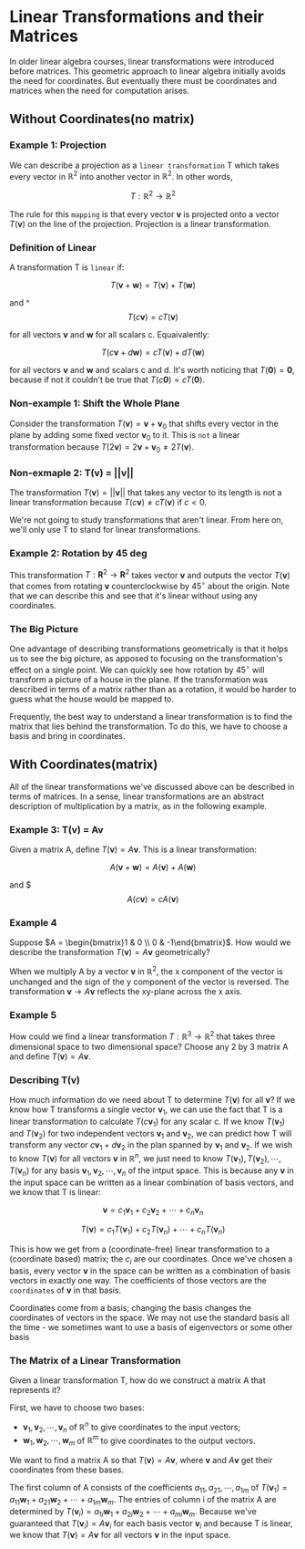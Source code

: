 # Linear Transformations and their Matrices

In older linear algebra courses, linear transformations were introduced before matrices. This geometric approach to linear algebra initially avoids the need for coordinates. But eventually there must be coordinates and matrices when the need for computation arises.

## Without Coordinates(no matrix)

### Example 1: Projection

We can describe a projection as a `linear transformation` T which takes every vector in $\mathbb{R}^2$ into another vector in $\mathbb{R}^2$. In other words,

$$
T : \mathbb{R}^2 \to \mathbb{R}^2
$$

The rule for this `mapping` is that every vector $\mathbf{v}$ is projected onto a vector $T(\mathbf{v})$ on the line of the projection. Projection is a linear transformation.

### Definition of Linear

A transformation T is `linear` if:

$$
T(\mathbf{v} + \mathbf{w}) = T(\mathbf{v}) + T(\mathbf{w})
$$

and
^
$$
T(c\mathbf{v}) = cT(\mathbf{v})
$$

for all vectors $\mathbf{v}$ and $\mathbf{w}$ for all scalars c. Equaivalently:

$$
T(c\mathbf{v} + d\mathbf{w}) = cT(\mathbf{v}) + dT(\mathbf{w})
$$

for all vectors $\mathbf{v}$ and $\mathbf{w}$ and scalars c and d. It's worth noticing that $T(\mathbf{0}) = \mathbf{0}$, because if not it couldn't be true that $T(c\mathbf{0}) = cT(\mathbf{0})$.

### Non-example 1: Shift the Whole Plane

Consider the transformation $T(\mathbf{v}) = \mathbf{v} + \mathbf{v}_ 0$ that shifts every vector in the plane by adding some fixed vector $\mathbf{v}_ 0$ to it. This is `not` a linear transformation because $T(2\mathbf{v}) = 2\mathbf{v} + \mathbf{v}_ 0 \ne 2T(\mathbf{v})$.

### Non-exmaple 2: T(v) = ||v||

The transformation $T(\mathbf{v}) = ||\mathbf{v}||$ that takes any vector to its length is not a linear transformation because $T(c\mathbf{v}) \ne cT(\mathbf{v})$ if $c < 0$.

We're not going to study transformations that aren't linear. From here on, we'll only use T to stand for linear transformations.

### Example 2: Rotation by 45 deg

This transformation $T : \mathbf{R}^2 \to \mathbf{R}^2$ takes vector $\mathbf{v}$ and outputs the vector $T(\mathbf{v})$ that comes from rotating $\mathbf{v}$ counterclockwise by $45^{\circ}$ about the origin. Note that we can describe this and see that it's linear without using any coordinates.

### The Big Picture

One advantage of describing transformations geometrically is that it helps us to see the big picture, as apposed to focusing on the transformation's effect on a single point. We can quickly see how rotation by $45^{\circ}$ will transform a picture of a house in the plane. If the transformation was described in terms of a matrix rather than as a rotation, it would be harder to guess what the house would be mapped to.

Frequently, the best way to understand a linear transformation is to find the matrix that lies behind the transformation. To do this, we have to choose a basis and bring in coordinates.

## With Coordinates(matrix)

All of the linear transformations we've discussed above can be described in terms of matrices. In a sense, linear transformations are an abstract description of multiplication by a matrix, as in the following example.

### Example 3: T(v) = Av

Given a matrix A, define $T(\mathbf{v}) = A\mathbf{v}$. This is a linear transformation:

$$
A(\mathbf{v} + \mathbf{w}) = A(\mathbf{v}) + A(\mathbf{w})
$$

and
$
$$
A(c\mathbf{v}) = cA(\mathbf{v})
$$

### Example 4

Suppose $A = \begin{bmatrix}1 & 0 \\ 0 & -1\end{bmatrix}$. How would we describe the transformation $T(\mathbf{v}) = A\mathbf{v}$ geometrically?

When we multiply A by a vector $\mathbf{v}$ in $\mathbb{R}^2$, the x component of the vector is unchanged and the sign of the y component of the vector is reversed. The transformation $\mathbf{v} \to A\mathbf{v}$ reflects the xy-plane across the x axis.

### Example 5

How could we find a linear transformation $T : \mathbb{R}^3 \to \mathbb{R}^2$ that takes three dimensional space to two dimensional space? Choose any 2 by 3 matrix A and define $T(\mathbf{v}) = A\mathbf{v}$.

### Describing T(v)

How much information do we need about T to determine $T(\mathbf{v})$ for all $\mathbf{v}$? If we know how T transforms a single vector $\mathbf{v}_ 1$, we can use the fact that T is a linear transformation to calculate $T(c\mathbf{v}_ 1)$ for any scalar c. If we know $T(\mathbf{v}_ 1)$ and $T(\mathbf{v}_ 2)$ for two independent vectors $\mathbf{v}_ 1$ and $\mathbf{v}_ 2$, we can predict how T will transform any vector $c\mathbf{v}_ 1 + d \mathbf{v}_ 2$ in the plan spanned by $\mathbf{v}_ 1$ and $\mathbf{v}_ 2$. If we wish to know $T(\mathbf{v})$ for all vectors $\mathbf{v}$ in $\mathbb{R}^n$, we just need to know $T(\mathbf{v}_ 1), T(\mathbf{v}_ 2), \cdots, T(\mathbf{v}_ n)$ for any basis $\mathbf{v}_ 1, \mathbf{v}_ 2, \cdots, \mathbf{v}_ n$ of the intput space. This is because any $\mathbf{v}$ in the input space can be written as a linear combination of basis vectors, and we know that T is linear:

$$
\mathbf{v} = c_1 \mathbf{v}_ 1 + c_2 \mathbf{v}_ 2 + \cdots + c_n \mathbf{v}_ n
$$

$$
T(\mathbf{v}) = c_1 T(\mathbf{v}_ 1) + c_2 T(\mathbf{v}_ n) + \cdots + c_n T(\mathbf{v}_ n)
$$

This is how we get from a (coordinate-free) linear transformation to a (coordinate based) matrix; the $c_i$ are our coordinates. Once we've chosen a basis, every vector $\mathbf{v}$ in the space can be written as a combination of basis vectors in exactly one way. The coefficients of those vectors are the `coordinates` of $\mathbf{v}$ in that basis.

Coordinates come from a basis; changing the basis changes the coordinates of vectors in the space. We may not use the standard basis all the time - we sometimes want to use a basis of eigenvectors or some other basis

### The Matrix of a Linear Transformation

Given a linear transformation T, how do we construct a matrix A that represents it?

First, we have to choose two bases:

- $\mathbf{v}_ 1, \mathbf{v}_ 2, \cdots, \mathbf{v}_ n$ of $\mathbb{R}^n$ to give coordinates to the input vectors;
- $\mathbf{w}_ 1, \mathbf{w}_ 2, \cdots, \mathbf{w}_ m$ of $\mathbb{R}^m$ to give coordinates to the output vectors.

We want to find a matrix A so that $T(\mathbf{v}) = A\mathbf{v}$, where $\mathbf{v}$ and $A\mathbf{v}$ get their coordinates from these bases.

The first column of A consists of the coefficients $a_{11}, a_{21}, \cdots, a_{1m}$ of $T(\mathbf{v}_ 1) = a_{11}\mathbf{w}_ 1 + a_{21}\mathbf{w}_ 2 + \cdots + a_{1m}\mathbf{w}_ m$. The entries of column i of the matrix A are determined by $T(\mathbf{v}_ i) = a_{1i} \mathbf{w}_ 1 + a_{2i} \mathbf{w}_ 2 + \cdots + a_{mi} \mathbf{w}_ m$. Because we've guaranteed that $T(\mathbf{v}_ i) = A\mathbf{v}_ i$ for each basis vector $\mathbf{v}_ i$ and because T is linear, we know that $T(\mathbf{v}) = A\mathbf{v}$ for all vectors $\mathbf{v}$ in the input space.
